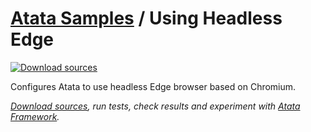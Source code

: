 # [Atata Samples](https://github.com/atata-framework/atata-samples) / Using Headless Edge

[![Download sources](https://img.shields.io/badge/Download-sources-brightgreen.svg)](https://github.com/atata-framework/atata-samples/raw/main/_archives/HeadlessEdge.zip)

Configures Atata to use headless Edge browser based on Chromium.

*[Download sources](https://github.com/atata-framework/atata-samples/raw/main/_archives/HeadlessEdge.zip), run tests, check results and experiment with [Atata Framework](https://atata.io).*
